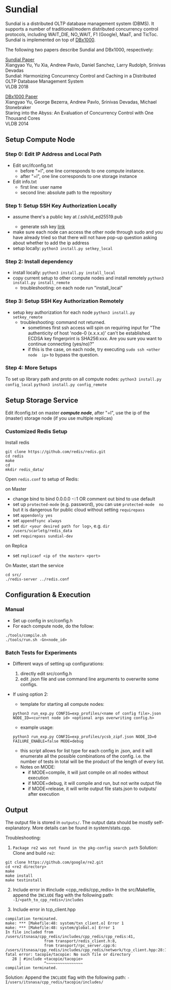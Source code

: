 Sundial
=======

Sundial is a distributed OLTP database management system (DBMS). It supports a number of traditional/modern distributed concurrency control protocols, including WAIT_DIE, NO_WAIT, F1 (Google), MaaT, and TicToc. Sundial is implemented on top of [DBx1000](https://github.com/yxymit/DBx1000). 

The following two papers describe Sundial and DBx1000, respectively: 

[Sundial Paper](http://xiangyaoyu.net/pubs/sundial.pdf)  
Xiangyao Yu, Yu Xia, Andrew Pavlo, Daniel Sanchez, Larry Rudolph, Srinivas Devadas  
Sundial: Harmonizing Concurrency Control and Caching in a Distributed OLTP Database Management System  
VLDB 2018
    
[DBx1000 Paper](http://www.vldb.org/pvldb/vol8/p209-yu.pdf)  
Xiangyao Yu, George Bezerra, Andrew Pavlo, Srinivas Devadas, Michael Stonebraker  
Staring into the Abyss: An Evaluation of Concurrency Control with One Thousand Cores  
VLDB 2014

Setup Compute Node
----------------------

### Step 0: Edit IP Address and Local Path

- Edit src/ifconfig.txt
  - before "=l", one line corresponds to one compute instance.
  - after "=l", one line corresponds to one storage instance
- Edit info.txt
  - first line: user name
  - second line: absolute path to the repository

### Step 1: Setup SSH Key Authorization Locally

- assume there's a public key at <root>/.ssh/id_ed25519.pub
  - generate ssh key [link](https://docs.github.com/en/authentication/connecting-to-github-with-ssh/generating-a-new-ssh-key-and-adding-it-to-the-ssh-agent)
- make sure each node can access the other node through sudo and you have 
  already tried so that there will not have pop-up question 
  asking about whether to add the ip address
- setup locally: ```python3 install.py setkey_local```

### Step 2: Install dependency

- install locally: ```python3 install.py install_local```
- copy current setup to other compute nodes and install remotely ```python3
  install.py install_remote```
  - troubleshooting: on each node run "install_local"

### Step 3: Setup SSH Key Authorization Remotely

- setup key authorization for each node ```python3
  install.py setkey_remote```
  - troubleshooting: command not returned.
    - sometimes first ssh access will spin on requiring input for 
    "The authenticity of host 'node-0 (x.x.x.x)' can't be established.
    ECDSA key fingerprint is SHA256:xxx.
    Are you sure you want to continue connecting (yes/no)?"
    - if this is the case, on each node, try executing ```sudo ssh <other node 
      ip>``` to bypass the question. 

### Step 4: More Setups

To set up library path and proto on all compute nodes:
```python3 install.py config_local```
```python3 install.py config_remote```

Setup Storage Service
----------------------

Edit ifconfig.txt on master ***compute node***, after "=l", use the ip of the (master) storage node (if you use multiple replicas)

### Customized Redis Setup

Install redis
```
git clone https://github.com/redis/redis.git
cd redis
make
cd
mkdir redis_data/
```

Open ```redis.conf``` to setup of Redis:

on Master
- change bind to bind 0.0.0.0 -::1 OR comment out bind to use default
- set up ```protected-mode``` (e.g. password), you can use ```protected-mode 
  no``` but it is dangerous for public cloud without setting ```requirepass```
- set ```appendonly yes```
- set ```appendfsync always```
- set ```dir <your desired path for log>```, e.g. 
  ```dir /users/scarletg/redis_data```
- set ```requirepass sundial-dev```
    
on Replica
- set ```replicaof <ip of the master> <port>```

On Master, start the service
```
cd src/
./redis-server ../redis.conf
```



Configuration & Execution
--------------------------

### Manual

- Set up config in src/config.h
- For each compute node, do the follow:
```
./tools/compile.sh
./tools/run.sh -Gn<node_id>
```

### Batch Tests for Experiments

- Different ways of setting up configurations:
  1. directly edit src/config.h
  2. edit .json file and use command line arguments to overwrite some configs.

- If using option 2: 

  - template for starting all compute nodes:
  ```
  python3 run_exp.py CONFIG=exp_profiles/<name of config file>.json NODE_ID=<current node id> <optional args overwriting config.h>
  ```
  
  - example usage:
  ```
  python3 run_exp.py CONFIG=exp_profiles/ycsb_zipf.json NODE_ID=0 
  FAILURE_ENABLE=false MODE=debug
  ```
  - this script allows for list type for each config in .json, and it will 
  enumerate all the possible combinations of the config. 
  i.e. the number of tests in total will be the product of the length of every list. 
  - Notes on MODE:
    - if MODE=compile, it will just compile on all nodes without execution
    - if MODE=debug, it will compile and run, but not write output file
    - if MODE=release, it will write output file stats.json to outputs/ after execution

[comment]: <> (collect results from all nodes:)

[comment]: <> (go to tools/collect_result_remote.py and change the user to your cloudlab user name)

[comment]: <> (```)

[comment]: <> (cd tools/)

[comment]: <> (python3 collect_result_remote.py <exp_name> # exp_name will be name of your json file, in this case it's ycsb_zipf)

[comment]: <> (```)



Output 
------

The output file is stored in ```outputs/```. The output data should be mostly self-explanatory. More details can be found in system/stats.cpp.


Troubleshooting:
1. ```Package re2 was not found in the pkg-config search path```
Solution: Clone and build `re2`:
```
git clone https://github.com/google/re2.git
cd <re2 directory>
make
make install
make testinstall
```
2. Include error in #include <cpp_redis/cpp_redis>
In the src/Makefile, append the `INCLUDE` flag with the following path:  
`-I/<path_to_cpp_redis>/includes`

3. Include error in tcp_client.hpp
```
compilation terminated.
make: *** [Makefile:48: system/txn_client.o] Error 1
make: *** [Makefile:48: system/global.o] Error 1
In file included from /users/itsnasa/cpp_redis/includes/cpp_redis/cpp_redis:41,
                 from transport/redis_client.h:8,
                 from transport/rpc_server.cpp:6:
/users/itsnasa/cpp_redis/includes/cpp_redis/network/tcp_client.hpp:28:10: fatal error: tacopie/tacopie: No such file or directory
   28 | #include <tacopie/tacopie>
      |          ^~~~~~~~~~~~~~~~~
compilation terminated.
```
Solution:
Append the `INCLUDE` flag with the following path:
`-I/users/itsnasa/cpp_redis/tacopie/includes/`
